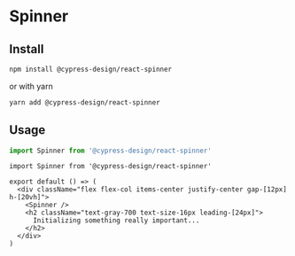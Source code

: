 # Spinner

## Install

```bash
npm install @cypress-design/react-spinner
```

or with yarn

```bash
yarn add @cypress-design/react-spinner
```

## Usage

```ts
import Spinner from '@cypress-design/react-spinner'
```

```tsx live
import Spinner from '@cypress-design/react-spinner'

export default () => (
  <div className="flex flex-col items-center justify-center gap-[12px] h-[20vh]">
    <Spinner />
    <h2 className="text-gray-700 text-size-16px leading-[24px]">
      Initializing something really important...
    </h2>
  </div>
)
```
